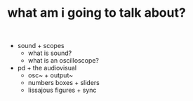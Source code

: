 what am i going to talk about?
==============================

<br />

- sound + scopes
  - what is sound?
  - what is an oscilloscope?
- pd + the audiovisual
  - osc~ + output~
  - numbers boxes + sliders
  - lissajous figures + sync
